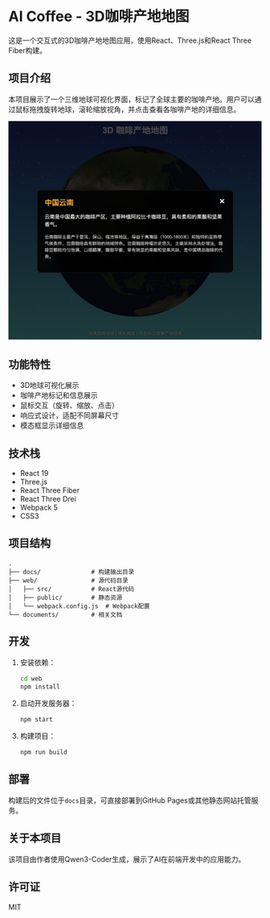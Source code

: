 # AI Coffee - 3D咖啡产地地图

这是一个交互式的3D咖啡产地地图应用，使用React、Three.js和React Three Fiber构建。

## 项目介绍

本项目展示了一个三维地球可视化界面，标记了全球主要的咖啡产地。用户可以通过鼠标拖拽旋转地球，滚轮缩放视角，并点击查看各咖啡产地的详细信息。

![3D Coffee Map](images/screenshot.png)

## 功能特性

- 3D地球可视化展示
- 咖啡产地标记和信息展示
- 鼠标交互（旋转、缩放、点击）
- 响应式设计，适配不同屏幕尺寸
- 模态框显示详细信息

## 技术栈

- React 19
- Three.js
- React Three Fiber
- React Three Drei
- Webpack 5
- CSS3

## 项目结构

```
.
├── docs/              # 构建输出目录
├── web/               # 源代码目录
│   ├── src/           # React源代码
│   ├── public/        # 静态资源
│   └── webpack.config.js  # Webpack配置
└── documents/         # 相关文档
```

## 开发

1. 安装依赖：
   ```bash
   cd web
   npm install
   ```

2. 启动开发服务器：
   ```bash
   npm start
   ```

3. 构建项目：
   ```bash
   npm run build
   ```

## 部署

构建后的文件位于`docs`目录，可直接部署到GitHub Pages或其他静态网站托管服务。

## 关于本项目

该项目由作者使用Qwen3-Coder生成，展示了AI在前端开发中的应用能力。

## 许可证

MIT